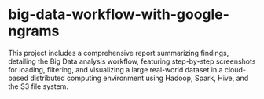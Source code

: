 # big-data-workflow-with-google-ngrams
This project includes a comprehensive report summarizing findings, detailing the Big Data analysis workflow, featuring step-by-step screenshots for loading, filtering, and visualizing a large real-world dataset in a cloud-based distributed computing environment using Hadoop, Spark, Hive, and the S3 file system.
